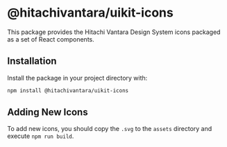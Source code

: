 # @hitachivantara/uikit-icons

This package provides the Hitachi Vantara Design System icons packaged as a set of React components.

## Installation

Install the package in your project directory with:

```sh
npm install @hitachivantara/uikit-icons
```

## Adding New Icons

To add new icons, you should copy the `.svg` to the `assets` directory and execute `npm run build`.

